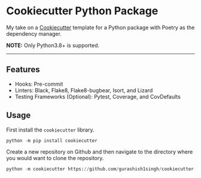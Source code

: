 # Cookiecutter Python Package

My take on a [Cookiecutter](https://github.com/cookiecutter/cookiecutter) template for a Python package with Poetry as the dependency manager.

**NOTE:** Only Python3.8+ is supported.

---

## Features
- Hooks: Pre-commit
- Linters: Black, Flake8, Flake8-bugbear, Isort, and Lizard
- Testing Frameworks (Optional): Pytest, Coverage, and CovDefaults

## Usage

First install the `cookiecutter` library.

```py
python -m pip install cookiecutter
```

Create a new repository on Github and then navigate to the directory where you would want to clone the repository.
```py
python -m cookiecutter https://github.com/gurashish1singh/cookiecutter-python.git
```
